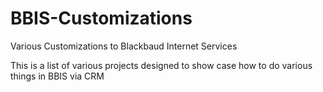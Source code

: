# BBIS-Customizations
Various Customizations to Blackbaud Internet Services

This is a list of various projects designed to show case how to do various things in BBIS via CRM

